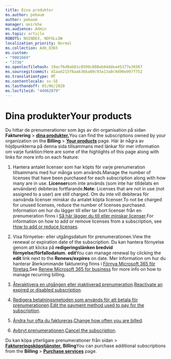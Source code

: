 ```yaml
---
title: Dina produkter
ms.author: pebaum
author: pebaum
manager: mnirkhe
ms.audience: Admin
ms.topic: article
ROBOTS: NOINDEX, NOFOLLOW
localization_priority: Normal
ms.collection: Adm_O365
ms.custom:
- "9001669"
- "3736"
ms.openlocfilehash: 19acf6d8ab01c0599c088eb44ddea45377e36567
ms.sourcegitcommit: d1aad215f8aa636ba89c93a13a0c9d90e997f752
ms.translationtype: MT
ms.contentlocale: sv-SE
ms.lasthandoff: 05/06/2020
ms.locfileid: "44062879"
---
```

# <a name="your-products"></a><span data-ttu-id="14776-102">Dina produkter</span><span class="sxs-lookup"><span data-stu-id="14776-102">Your products</span></span>

<span data-ttu-id="14776-103">Du hittar de prenumerationer som ägs av din organisation på sidan **Fakturering** > **[dina produkter.](https://go.microsoft.com/fwlink/p/?linkid=842054)**</span><span class="sxs-lookup"><span data-stu-id="14776-103">You can find the subscriptions owned by your organization on the **Billing** > **[Your products](https://go.microsoft.com/fwlink/p/?linkid=842054)** page.</span></span> <span data-ttu-id="14776-104">Här är några av höjdpunkterna på denna sida tillsammans med länkar för mer information om varje funktion:</span><span class="sxs-lookup"><span data-stu-id="14776-104">Here are some of the highlights of this page along with links for more info on each feature:</span></span>

1. <span data-ttu-id="14776-105">Hantera antalet licenser som har köpts för varje prenumeration tillsammans med hur många som används.</span><span class="sxs-lookup"><span data-stu-id="14776-105">Manage the number of licenses that have been purchased for each subscription along with how many are in use.</span></span>  <span data-ttu-id="14776-106">**Licenser**som inte används (som inte har tilldelats en användare) debiteras fortfarande.</span><span class="sxs-lookup"><span data-stu-id="14776-106">**Note**: Licenses that are not in use (not assigned to a user) are still charged.</span></span>  <span data-ttu-id="14776-107">Om du inte vill debiteras för oanvända licenser minskar du antalet köpta licenser.</span><span class="sxs-lookup"><span data-stu-id="14776-107">To not be charged for unused licenses, reduce the number of licenses purchased.</span></span> <span data-ttu-id="14776-108">Information om hur du lägger till eller tar bort licenser från en prenumeration finns i [Så här lägger du till eller minskar licenser](https://docs.microsoft.com/alchemyinsights/how-to-add-or-reduce-licenses).</span><span class="sxs-lookup"><span data-stu-id="14776-108">For information on how to add or remove licenses from a subscription, see [How to add or reduce licenses](https://docs.microsoft.com/alchemyinsights/how-to-add-or-reduce-licenses).</span></span>

2. <span data-ttu-id="14776-109">Visa förnyelse- eller utgångsdatum för prenumerationen.</span><span class="sxs-lookup"><span data-stu-id="14776-109">View the renewal or expiration date of the subscription.</span></span>  <span data-ttu-id="14776-110">Du kan hantera förnyelse genom att klicka på **redigeringslänken bredvid förnyelse/förfallodatum.** **edit**</span><span class="sxs-lookup"><span data-stu-id="14776-110">You can manage renewal by clicking the **edit** link next to the **Renews/expires** on date.</span></span>  <span data-ttu-id="14776-111">Mer information om hur du hanterar återkommande fakturering finns i [Förnya Microsoft 365 för företag.](https://go.microsoft.com/fwlink/?linkid=2119216)</span><span class="sxs-lookup"><span data-stu-id="14776-111">See [Renew Microsoft 365 for business](https://go.microsoft.com/fwlink/?linkid=2119216) for more info on how to manage recurring billing.</span></span>

3. <span data-ttu-id="14776-112">[Återaktivera en utgången eller inaktiverad prenumeration](https://go.microsoft.com/fwlink/?linkid=2117519).</span><span class="sxs-lookup"><span data-stu-id="14776-112">[Reactivate an expired or disabled subscription](https://go.microsoft.com/fwlink/?linkid=2117519).</span></span>

4. <span data-ttu-id="14776-113">[Redigera betalningsmetoden som används för att betala för prenumerationen](https://go.microsoft.com/fwlink/?linkid=2117167).</span><span class="sxs-lookup"><span data-stu-id="14776-113">[Edit the payment method used to pay for the subscription](https://go.microsoft.com/fwlink/?linkid=2117167).</span></span>

5. <span data-ttu-id="14776-114">[Ändra hur ofta du faktureras](https://go.microsoft.com/fwlink/?linkid=2119112).</span><span class="sxs-lookup"><span data-stu-id="14776-114">[Change how often you are billed](https://go.microsoft.com/fwlink/?linkid=2119112).</span></span>

6. <span data-ttu-id="14776-115">[Avbryt prenumerationen](https://go.microsoft.com/fwlink/?linkid=2119113).</span><span class="sxs-lookup"><span data-stu-id="14776-115">[Cancel the subscription](https://go.microsoft.com/fwlink/?linkid=2119113).</span></span>

<span data-ttu-id="14776-116">Du kan köpa ytterligare prenumerationer från sidan > [**Faktureringsköpstjänster.**](https://go.microsoft.com/fwlink/p/?linkid=868433) **Billing**</span><span class="sxs-lookup"><span data-stu-id="14776-116">You can purchase additional subscriptions from the **Billing** > [**Purchase services**](https://go.microsoft.com/fwlink/p/?linkid=868433) page.</span></span>
